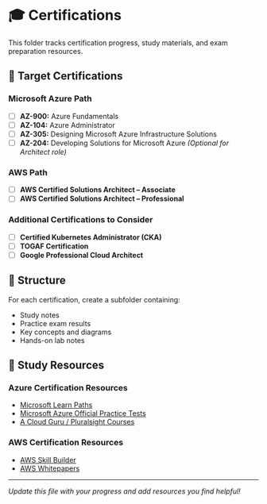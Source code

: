 # 🎓 Certifications

This folder tracks certification progress, study materials, and exam preparation resources.

## 📌 Target Certifications

### Microsoft Azure Path
- [ ] **AZ-900:** Azure Fundamentals
- [ ] **AZ-104:** Azure Administrator
- [ ] **AZ-305:** Designing Microsoft Azure Infrastructure Solutions
- [ ] **AZ-204:** Developing Solutions for Microsoft Azure *(Optional for Architect role)*

### AWS Path
- [ ] **AWS Certified Solutions Architect – Associate**
- [ ] **AWS Certified Solutions Architect – Professional**

### Additional Certifications to Consider
- [ ] **Certified Kubernetes Administrator (CKA)**
- [ ] **TOGAF Certification**
- [ ] **Google Professional Cloud Architect**

## 📂 Structure

For each certification, create a subfolder containing:
- Study notes
- Practice exam results
- Key concepts and diagrams
- Hands-on lab notes

## 📝 Study Resources

### Azure Certification Resources
- [Microsoft Learn Paths](https://learn.microsoft.com/en-us/certifications/)
- [Microsoft Azure Official Practice Tests](https://learn.microsoft.com/en-us/certifications/practice-assessments-for-microsoft-certifications)
- [A Cloud Guru / Pluralsight Courses](https://www.pluralsight.com/cloud-guru)

### AWS Certification Resources
- [AWS Skill Builder](https://skillbuilder.aws/)
- [AWS Whitepapers](https://aws.amazon.com/whitepapers/)

---

_Update this file with your progress and add resources you find helpful!_